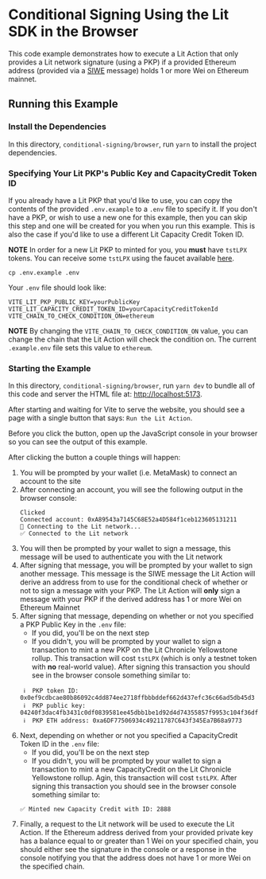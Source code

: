 # Conditional Signing Using the Lit SDK in the Browser

This code example demonstrates how to execute a Lit Action that only provides a Lit network signature (using a PKP) if a provided Ethereum address (provided via a [SIWE](https://eips.ethereum.org/EIPS/eip-4361) message) holds 1 or more Wei on Ethereum mainnet.

## Running this Example

### Install the Dependencies

In this directory, `conditional-signing/browser`, run `yarn` to install the project dependencies.

### Specifying Your Lit PKP's Public Key and CapacityCredit Token ID

If you already have a Lit PKP that you'd like to use, you can copy the contents of the provided `.env.example` to a `.env` file to specify it. If you don't have a PKP, or wish to use a new one for this example, then you can skip this step and one will be created for you when you run this example. This is also the case if you'd like to use a different Lit Capacity Credit Token ID.

**NOTE** In order for a new Lit PKP to minted for you, you **must** have `tstLPX` tokens. You can receive some `tstLPX` using the faucet available [here](https://chronicle-yellowstone-faucet.getlit.dev/).

```
cp .env.example .env
```

Your `.env` file should look like:

```
VITE_LIT_PKP_PUBLIC_KEY=yourPublicKey
VITE_LIT_CAPACITY_CREDIT_TOKEN_ID=yourCapacityCreditTokenId
VITE_CHAIN_TO_CHECK_CONDITION_ON=ethereum
```

**NOTE** By changing the `VITE_CHAIN_TO_CHECK_CONDITION_ON` value, you can change the chain that the Lit Action will check the condition on. The current `.example.env` file sets this value to `ethereum`.

### Starting the Example

In this directory, `conditional-signing/browser`, run `yarn dev` to bundle all of this code and server the HTML file at: [http://localhost:5173](http://localhost:5173).

After starting and waiting for Vite to serve the website, you should see a page with a single button that says: `Run the Lit Action`.

Before you click the button, open up the JavaScript console in your browser so you can see the output of this example.

After clicking the button a couple things will happen:

1. You will be prompted by your wallet (i.e. MetaMask) to connect an account to the site
2. After connecting an account, you will see the following output in the browser console:
   ```
   Clicked
   Connected account: 0xA89543a7145C68E52a4D584f1ceb123605131211
   🔄 Connecting to the Lit network...
   ✅ Connected to the Lit network
   ```
3. You will then be prompted by your wallet to sign a message, this message will be used to authenticate you with the Lit network
4. After signing that message, you will be prompted by your wallet to sign another message. This message is the SIWE message the Lit Action will derive an address from to use for the conditional check of whether or not to sign a message with your PKP. The Lit Action will **only** sign a message with your PKP if the derived address has 1 or more Wei on Ethereum Mainnet
5. After signing that message, depending on whether or not you specified a PKP Public Key in the `.env` file:
   - If you did, you'll be on the next step
   - If you didn't, you will be prompted by your wallet to sign a transaction to mint a new PKP on the Lit Chronicle Yellowstone rollup. This transaction will cost `tstLPX` (which is only a testnet token with **no** real-world value). After signing this transaction you should see in the browser console something similar to:
   ```
    ℹ️  PKP token ID: 0x0ef9cdbcae80b86092c4dd874ee2718ffbbbddef662d437efc36c66ad5db45d3
    ℹ️  PKP public key: 04240f3dac4fb3431c0df0839581ee45dbb1be1d92d4d74355857f9953c104f36df6725e70897f9fe97f66f783d9e0a7287ba4f8fd023bffca701037331e17ccf6
    ℹ️  PKP ETH address: 0xa6DF77506934c49211787C643f345Ea7B68a9773
   ```
6. Next, depending on whether or not you specified a CapacityCredit Token ID in the `.env` file:
   - If you did, you'll be on the next step
   -  If you didn't, you will be prompted by your wallet to sign a transaction to mint a new CapacityCredit on the Lit Chronicle Yellowstone rollup. Agin, this transaction will cost `tstLPX`. After signing this transaction you should see in the browser console something similar to:
   ```
   ✅ Minted new Capacity Credit with ID: 2888
   ```
6. Finally, a request to the Lit network will be used to execute the Lit Action. If the Ethereum address derived from your provided private key has a balance equal to or greater than 1 Wei on your specified chain, you should either see the signature in the console or a response in the console notifying you that the address does not have 1 or more Wei on the specified chain.